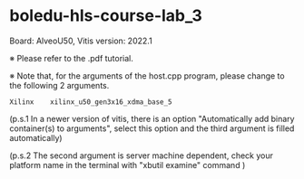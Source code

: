 # boledu-hls-course-lab_3
Board: AlveoU50, Vitis version: 2022.1

※ Please refer to the .pdf tutorial.

※ Note that, for the arguments of the host.cpp program, please change to the following 2 arguments.

`Xilinx    xilinx_u50_gen3x16_xdma_base_5`

(p.s.1 In a newer version of vitis, there is an option "Automatically add binary container(s) to arguments", select this option and the third argument is filled automatically)

(p.s.2 The second argument is server machine dependent, check your platform name in the terminal with  "xbutil examine" command )
